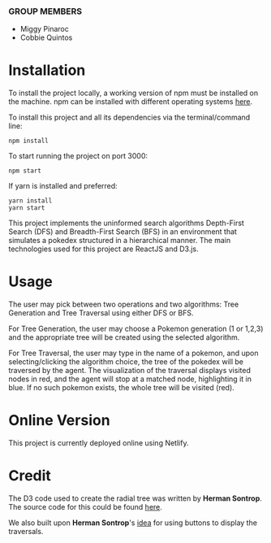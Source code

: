 ### GROUP MEMBERS
* Miggy Pinaroc
* Cobbie Quintos

# Installation
To install the project locally, a working version of npm must be installed on the machine. npm can be installed with different operating systems [here](https://www.npmjs.com/get-npm).

To install this project and all its dependencies via the terminal/command line:
```
npm install
```
To start running the project on port 3000: 
```
npm start
```
If yarn is installed and preferred: 
```
yarn install
yarn start
```

This project implements the uninformed search algorithms Depth-First Search (DFS) and Breadth-First Search (BFS) in an environment that simulates a pokedex structured in a hierarchical manner. The main technologies used for this project are ReactJS and D3.js.

# Usage
The user may pick between two operations and two algorithms: Tree Generation and Tree Traversal using either DFS or BFS. 

For Tree Generation, the user may choose a Pokemon generation (1 or 1,2,3) and the appropriate tree will be created using the selected algorithm. 

For Tree Traversal, the user may type in the name of a pokemon, and upon selecting/clicking the algorithm choice, the tree of the pokedex will be traversed by the agent. The visualization of the traversal displays visited nodes in red, and the agent will stop at a matched node, highlighting it in blue. If no such pokemon exists, the whole tree will be visited (red).

# Online Version
This project is currently deployed online using Netlify. 



# Credit

The D3 code used to create the radial tree was written by **Herman Sontrop**. The source code for this could be found [here](https://bl.ocks.org/FrissAnalytics/ffbd3cb71848616957cd4c0f41738aec?fbclid=IwAR2D-Wbmua4TPwmDAtspmYW1z5z5j81tDJBJOPThczmbqJnouLWUjmmfVg8).

We also built upon **Herman Sontrop**'s [idea](https://bl.ocks.org/mph006/7e7d7f629de75ada9af5?fbclid=IwAR1H87O5JykosRT_a3EyajJc41g2kKoVqZgkeJ6Z4wEi62sGiqMt2APNnBM) for using buttons to display the traversals.